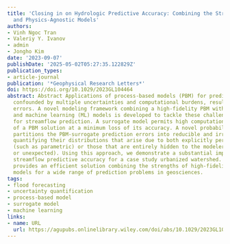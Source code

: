 ```yaml
---
title: 'Closing in on Hydrologic Predictive Accuracy: Combining the Strengths of High-Fidelity
  and Physics-Agnostic Models'
authors:
- Vinh Ngoc Tran
- Valeriy Y. Ivanov
- admin
- Jongho Kim
date: '2023-09-07'
publishDate: '2025-05-02T05:27:35.122829Z'
publication_types:
- article-journal
publication: '*Geophysical Research Letters*'
doi: https://doi.org/10.1029/2023GL104464
abstract: Abstract Applications of process-based models (PBM) for predictions are
  confounded by multiple uncertainties and computational burdens, resulting in appreciable
  errors. A novel modeling framework combining a high-fidelity PBM with surrogate
  and machine learning (ML) models is developed to tackle these challenges and applied
  for streamflow prediction. A surrogate model permits high computational efficiency
  of a PBM solution at a minimum loss of its accuracy. A novel probabilistic ML model
  partitions the PBM-surrogate prediction errors into reducible and irreducible types,
  quantifying their distributions that arise due to both explicitly perceived uncertainties
  (such as parametric) or those that are entirely hidden to the modeler (not included
  or unexpected). Using this approach, we demonstrate a substantial improvement of
  streamflow predictive accuracy for a case study urbanized watershed. Such a framework
  provides an efficient solution combining the strengths of high-fidelity and physics-agnostic
  models for a wide range of prediction problems in geosciences.
tags:
- flood forecasting
- uncertainty quantification
- process-based model
- surrogate model
- machine learning
links:
- name: URL
  url: https://agupubs.onlinelibrary.wiley.com/doi/abs/10.1029/2023GL104464
---
```

